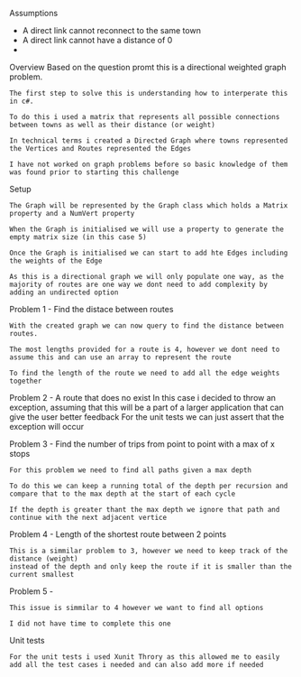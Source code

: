 ﻿Assumptions 
- A direct link cannot reconnect to the same town
- A direct link cannot have a distance of 0
- 

Overview
	Based on the question promt this is a directional weighted graph problem.

	The first step to solve this is understanding how to interperate this in c#.

	To do this i used a matrix that represents all possible connections between towns as well as their distance (or weight)

	In technical terms i created a Directed Graph where towns represented the Vertices and Routes represented the Edges

	I have not worked on graph problems before so basic knowledge of them was found prior to starting this challenge

Setup

	The Graph will be represented by the Graph class which holds a Matrix property and a NumVert property

	When the Graph is initialised we will use a property to generate the empty matrix size (in this case 5)

	Once the Graph is initialised we can start to add hte Edges including the weights of the Edge

	As this is a directional graph we will only populate one way, as the majority of routes are one way we dont need to add complexity by adding an undirected option

Problem 1 - Find the distace between routes

	With the created graph we can now query to find the distance between routes.

	The most lengths provided for a route is 4, however we dont need to assume this and can use an array to represent the route 

	To find the length of the route we need to add all the edge weights together

Problem 2 - A route that does no exist
	In this case i decided to throw an exception, assuming that this will be a part of a larger application that can give the user better feedback
	For the unit tests we can just assert that the exception will occur

Problem 3 - Find the number of trips from point to point with a max of x stops
	
	For this problem we need to find all paths given a max depth 

	To do this we can keep a running total of the depth per recursion and compare that to the max depth at the start of each cycle 

	If the depth is greater thant the max depth we ignore that path and continue with the next adjacent vertice

Problem 4 - Length of the shortest route between 2 points
	
	This is a simmilar problem to 3, however we need to keep track of the distance (weight) 
	instead of the depth and only keep the route if it is smaller than the current smallest

Problem 5 - 
	
	This issue is simmilar to 4 however we want to find all options

	I did not have time to complete this one

Unit tests
	
	For the unit tests i used Xunit Throry as this allowed me to easily add all the test cases i needed and can also add more if needed

	
	


